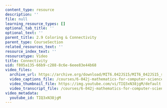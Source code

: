 ```yaml
---
content_type: resource
description: ''
file: null
learning_resource_types: []
optional_tab_title: ''
optional_text: ''
parent_title: 2.9 Coloring & Connectivity
parent_type: CourseSection
related_resources_text: ''
resource_index_text: ''
resourcetype: Video
title: Connectivity
uid: f805a135-66b9-c288-8c6e-6eee83e44b68
video_files:
  archive_url: https://archive.org/download/MIT6.042JS15/MIT6_042JS15_simpleconnect_video_ipod.mp4
  video_captions_file: /courses/6-042j-mathematics-for-computer-science-spring-2015/545cbcb89f965272b8687656620471c0_TIQ3xN38jgM.vtt
  video_thumbnail_file: https://img.youtube.com/vi/TIQ3xN38jgM/default.jpg
  video_transcript_file: /courses/6-042j-mathematics-for-computer-science-spring-2015/a1481577ce526bedf7fa08fa1ef3157a_TIQ3xN38jgM.pdf
video_metadata:
  youtube_id: TIQ3xN38jgM
---
```

